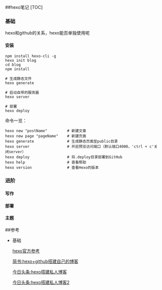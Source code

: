##hexo笔记
[TOC]

### 基础

hexo和github的关系，hexo能否单独使用呢

#### 安装

```shell
npm install hexo-cli -g
hexo init blog
cd blog
npm install

# 生成静态文件
hexo generate

# 启动自带的服务器
hexo server

# 部署
hexo deploy
```

命令一览：

```shell
hexo new "postName" 		# 新建文章
hexo new page "pageName" 	# 新建页面
hexo generate 				# 生成静态页面至public目录
hexo server					# 开启预览访问端口（默认端口4000，'ctrl + c'关闭server）
hexo deploy 				# 将.deploy目录部署到GitHub
hexo help 					# 查看帮助
hexo version 				# 查看Hexo的版本
```

### 进阶

#### 写作

#### 部署

#### 主题



 ##参考

- 基础

  [hexo官方参考](https://hexo.io/docs/)

  [简书:hexo+github搭建自己的博客](http://www.jianshu.com/p/465830080ea9)

  [今日头条:hexo搭建私人博客](http://www.toutiao.com/i6467864285803446798/)

  [今日头条:hexo搭建私人博客2](https://www.toutiao.com/i6493409693451420173/)

